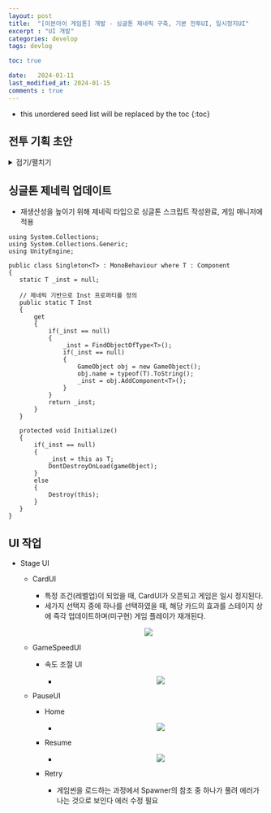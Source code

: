 ```yaml
---
layout: post
title:  "[이븐아이 게임톤] 개발 - 싱글톤 제네릭 구축, 기본 전투UI, 일시정지UI"
excerpt : "UI 개발"
categories: develop
tags: devlog

toc: true

date:   2024-01-11
last_modified_at: 2024-01-15
comments : true
---
```


* this unordered seed list will be replaced by the toc
{:toc}  

## 전투 기획 초안
  <details>
  <summary> 접기/펼치기 </summary>  
    
  <img src = "https://github.com/Jinlee0206/Jinlee0206.github.io/assets/105345909/ae6f4c1b-b2de-4e65-a4fb-89fe67223a1a" width = "420" height = "930">
 </details>

## 싱글톤 제네릭 업데이트
 - 재생산성을 높이기 위해 제네릭 타입으로 싱글톤 스크립트 작성완료, 게임 매니저에 적용

 ```CSharp
 using System.Collections;
using System.Collections.Generic;
using UnityEngine;

public class Singleton<T> : MonoBehaviour where T : Component
{
    static T _inst = null;

    // 제네릭 기반으로 Inst 프로퍼티를 정의
    public static T Inst
    {
        get
        {
            if(_inst == null)
            {
                _inst = FindObjectOfType<T>();
                if(_inst == null)
                {
                    GameObject obj = new GameObject();
                    obj.name = typeof(T).ToString();
                    _inst = obj.AddComponent<T>();
                }
            }
            return _inst;
        }
    }

    protected void Initialize()
    {
        if(_inst == null)
        {
            _inst = this as T;
            DontDestroyOnLoad(gameObject);
        }
        else
        {
            Destroy(this);
        }
    }
}

 ```

## UI 작업
 - Stage UI
   - CardUI
     - 특정 조건(레벨업)이 되었을 때, CardUI가 오픈되고 게임은 일시 정지된다.
     - 세가지 선택지 중에 하나를 선택하였을 때, 해당 카드의 효과를 스테이지 상에 즉각 업데이트하며(미구현) 게임 플레이가 재개된다.  
     <p align="center"> <img src = "https://github.com/Jinlee0206/EvenIGamethon/assets/105345909/e275ccf9-b6df-40de-bd7a-17619c7fda21">  

   - GameSpeedUI
     - 속도 조절 UI  
       - <p align="center"> <img src = "https://github.com/Jinlee0206/EvenIGamethon/assets/105345909/dae52a1c-2b97-4edb-b00b-900cbd48559a">  
   - PauseUI  
     - Home  
       - <p align="center"> <img src = "https://github.com/Jinlee0206/EvenIGamethon/assets/105345909/5932d5ed-2ba6-4a67-bef5-3ee50ce4816b">   
  
     - Resume  
       - <p align="center"> <img src = "https://github.com/Jinlee0206/EvenIGamethon/assets/105345909/4cbe18b7-650c-47f2-814a-dcb03694f070">  

     - Retry  
        - 게임씬을 로드하는 과정에서 Spawner의 참조 중 하나가 풀려 에러가 나는 것으로 보인다 에러 수정 필요
